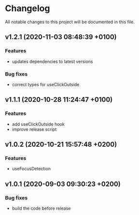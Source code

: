 # Changelog

All notable changes to this project will be documented in this file.

## v1.2.1 (2020-11-03 08:48:39 +0100)

### Features

  -  updates dependencies to latest versions

### Bug fixes

  -  correct types for useClickOutside

## v1.1.1 (2020-10-28 11:24:47 +0100)

### Features

  -  add useClickOutside hook
  -  improve release script

## v1.0.2 (2020-10-21 15:57:48 +0200)

### Features

  -  useFocusDetection

## v1.0.1 (2020-09-03 09:30:23 +0200)

### Bug fixes

  -  build the code before release
